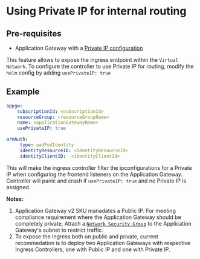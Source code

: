 # Using Private IP for internal routing

## Pre-requisites
* Application Gateway with a [Private IP configuration](https://docs.microsoft.com/en-us/azure/application-gateway/configure-application-gateway-with-private-frontend-ip)

This feature allows to expose the ingress endpoint within the `Virtual Network`.
To configure the controller to use Private IP for routing, modify the `helm` config by adding `usePrivateIP: true`

## Example
```yaml
appgw:
    subscriptionId: <subscriptionId>
    resourceGroup: <resourceGroupName>
    name: <applicationGatewayName>
    usePrivateIP: true

armAuth:
     type: aadPodIdentity
     identityResourceID: <identityResourceId>
     identityClientID:  <identityClientId>

```

This will make the ingress controller filter the ipconfigurations for a Private IP when configuring the frontend listeners on the Application Gateway.
Controller will panic and crash if `usePrivateIP: true` and no Private IP is assigned.

**Notes:**

1. Application Gateway v2 SKU manadates a Public IP. For meeting compliance requirement where the Application Gateway should be completely private, Attach a [`Network Security Group`](https://docs.microsoft.com/en-us/azure/virtual-network/security-overview) to the Application Gateway's subnet to restrict traffic.
1. To expose the Ingress both on public and private, current recommedation is to deploy two Application Gateways with respective Ingress Controllers, one with Public IP and one with Private IP.
